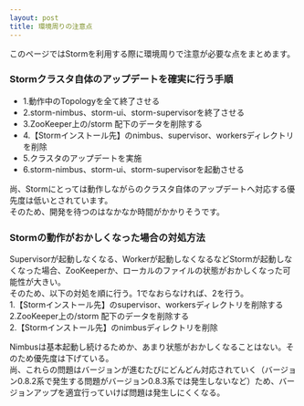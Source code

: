 ```yaml
---
layout: post
title: 環境周りの注意点
---
```


このページではStormを利用する際に環境周りで注意が必要な点をまとめます。

### Stormクラスタ自体のアップデートを確実に行う手順
* 1.動作中のTopologyを全て終了させる
* 2.storm-nimbus、storm-ui、storm-supervisorを終了させる
* 3.ZooKeeper上の/storm 配下のデータを削除する
* 4.【Stormインストール先】のnimbus、supervisor、workersディレクトリを削除
* 5.クラスタのアップデートを実施
* 6.storm-nimbus、storm-ui、storm-supervisorを起動させる

尚、Stormにとっては動作しながらのクラスタ自体のアップデートへ対応する優先度は低いとされています。  
そのため、開発を待つのはなかなか時間がかかりそうです。

### Stormの動作がおかしくなった場合の対処方法
Supervisorが起動しなくなる、Workerが起動しなくなるなどStormが起動しなくなった場合、ZooKeeperか、ローカルのファイルの状態がおかしくなった可能性が大きい。  
そのため、以下の対処を順に行う。1でなおらなければ、2を行う。  
1.【Stormインストール先】のsupervisor、workersディレクトリを削除する  
2.ZooKeeper上の/storm 配下のデータを削除する  
2.【Stormインストール先】のnimbusディレクトリを削除  
  
Nimbusは基本起動し続けるためか、あまり状態がおかしくなることはない。そのため優先度は下げている。  
尚、これらの問題はバージョンが進むたびにどんどん対応されていく（バージョン0.8.2系で発生する問題がバージョン0.8.3系では発生しないなど）ため、バージョンアップを適宜行っていけば問題は発生しにくくなる。

